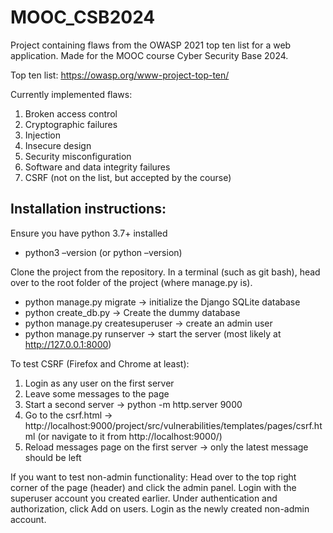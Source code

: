 # MOOC_CSB2024
Project containing flaws from the OWASP 2021 top ten list for a web application. Made for the MOOC course Cyber Security Base 2024.

Top ten list: https://owasp.org/www-project-top-ten/
 
Currently implemented flaws:
1. Broken access control
2. Cryptographic failures
3. Injection
4. Insecure design
5. Security misconfiguration
6. Software and data integrity failures
7. CSRF (not on the list, but accepted by the course)

## Installation instructions:
Ensure you have python 3.7+ installed
- python3 –version (or python –version)

Clone the project from the repository. In a terminal (such as git bash), head over to the root folder of the project (where manage.py is).

- python manage.py migrate -> initialize the Django SQLite database
- python create_db.py -> Create the dummy database
- python manage.py createsuperuser -> create an admin user
- python manage.py runserver -> start the server (most likely at http://127.0.0.1:8000)

To test CSRF (Firefox and Chrome at least):
1. Login as any user on the first server
2. Leave some messages to the page
3. Start a second server -> python -m http.server 9000
4. Go to the csrf.html -> http://localhost:9000/project/src/vulnerabilities/templates/pages/csrf.html
(or navigate to it from http://localhost:9000/)
5. Reload messages page on the first server -> only the latest message should be left

If you want to test non-admin functionality: 
Head over to the top right corner of the page (header) and click the admin panel. Login with the superuser account you created earlier. Under authentication and authorization, click Add on users. Login as the newly created non-admin account.